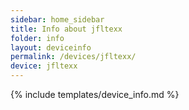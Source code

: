 ```yaml
---
sidebar: home_sidebar
title: Info about jfltexx
folder: info
layout: deviceinfo
permalink: /devices/jfltexx/
device: jfltexx
---
```

{% include templates/device_info.md %}

